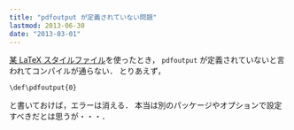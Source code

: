 ```yaml
---
title: "pdfoutput が定義されていない問題"
lastmod: 2013-06-30
date: "2013-03-01"
---
```

[某 LaTeX スタイルファイル](http://www.vldb.org/pvldb/format.html)を使ったとき，
`pdfoutput` が定義されていないと言われてコンパイルが通らない．
とりあえず，

```
\def\pdfoutput{0}
```

と書いておけば，エラーは消える．
本当は別のパッケージやオプションで設定すべきだとは思うが・・・．
